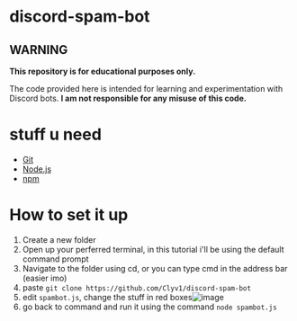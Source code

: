 # discord-spam-bot

## WARNING

**This repository is for educational purposes only.**

The code provided here is intended for learning and experimentation with Discord bots. **I am not responsible for any misuse of this code.**

# stuff u need
- [Git](https://git-scm.com/downloads)
- [Node.js](https://nodejs.org/)
- [npm](https://www.npmjs.com/) 

# How to set it up

1. Create a new folder
2. Open up your perferred terminal, in this tutorial i'll be using the default command prompt
3. Navigate to the folder using cd, or you can type cmd in the address bar (easier imo)
4. paste ```git clone https://github.com/Clyv1/discord-spam-bot```
5. edit ```spambot.js```, change the stuff in red boxes![image](https://github.com/user-attachments/assets/49e02713-e893-4c18-a281-8e97db9bd2f1)
6. go back to command and run it using the command ```node spambot.js```
